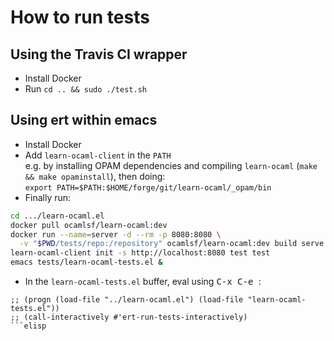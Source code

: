 # How to run tests

## Using the Travis CI wrapper

* Install Docker
* Run `cd .. && sudo ./test.sh`

## Using ert within emacs

* Install Docker
* Add `learn-ocaml-client` in the `PATH`  
  e.g. by installing OPAM dependencies and compiling `learn-ocaml`
  (`make && make opaminstall`), then doing:  
  `export PATH=$PATH:$HOME/forge/git/learn-ocaml/_opam/bin`
* Finally run:

```bash
cd .../learn-ocaml.el
docker pull ocamlsf/learn-ocaml:dev
docker run --name=server -d --rm -p 8080:8080 \
  -v "$PWD/tests/repo:/repository" ocamlsf/learn-ocaml:dev build serve
learn-ocaml-client init -s http://localhost:8080 test test
emacs tests/learn-ocaml-tests.el &
```

* In the `learn-ocaml-tests.el` buffer, eval using <kbd>C-x C-e </kbd>:

```elisp
;; (progn (load-file "../learn-ocaml.el") (load-file "learn-ocaml-tests.el"))
;; (call-interactively #'ert-run-tests-interactively)
```elisp
